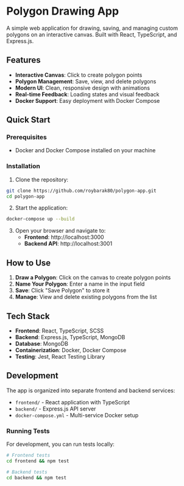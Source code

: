 # Polygon Drawing App

A simple web application for drawing, saving, and managing custom polygons on an interactive canvas. Built with React, TypeScript, and Express.js.

## Features

- **Interactive Canvas**: Click to create polygon points
- **Polygon Management**: Save, view, and delete polygons
- **Modern UI**: Clean, responsive design with animations
- **Real-time Feedback**: Loading states and visual feedback
- **Docker Support**: Easy deployment with Docker Compose

## Quick Start

### Prerequisites

- Docker and Docker Compose installed on your machine

### Installation

1. Clone the repository:
```bash
git clone https://github.com/roybarak80/polygon-app.git
cd polygon-app
```

2. Start the application:
```bash
docker-compose up --build
```

3. Open your browser and navigate to:
   - **Frontend**: http://localhost:3000
   - **Backend API**: http://localhost:3001

## How to Use

1. **Draw a Polygon**: Click on the canvas to create polygon points
2. **Name Your Polygon**: Enter a name in the input field
3. **Save**: Click "Save Polygon" to store it
4. **Manage**: View and delete existing polygons from the list

## Tech Stack

- **Frontend**: React, TypeScript, SCSS
- **Backend**: Express.js, TypeScript, MongoDB
- **Database**: MongoDB
- **Containerization**: Docker, Docker Compose
- **Testing**: Jest, React Testing Library

## Development

The app is organized into separate frontend and backend services:

- `frontend/` - React application with TypeScript
- `backend/` - Express.js API server
- `docker-compose.yml` - Multi-service Docker setup

### Running Tests

For development, you can run tests locally:

```bash
# Frontend tests
cd frontend && npm test

# Backend tests
cd backend && npm test
```
